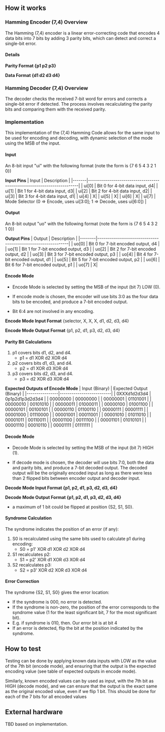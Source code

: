 <!---

This file is used to generate your project datasheet. Please fill in the information below and delete any unused
sections.

You can also include images in this folder and reference them in the markdown. Each image must be less than
512 kb in size, and the combined size of all images must be less than 1 MB.
-->

## How it works

### Hamming Encoder (7,4) Overview
The Hamming (7,4) encoder is a linear error-correcting code that encodes 4 data bits into 7 bits by adding 3 parity bits, which can detect and correct a single-bit error. 

#### Details
**Parity Format {p1 p2 p3}**

**Data Format   {d1 d2 d3 d4}**


### Hamming Decoder (7,4) Overview
The decoder checks the received 7-bit word for errors and corrects a single-bit error if detected. The process involves recalculating the parity bits and comparing them with the received parity.

### Implementation
This implementation of the (7,4) Hamming Code allows for the same input to be used for encoding and decoding, with dynamic selection of the mode using the MSB of the input.

#### Input
An 8-bit input "ui" with the following format (note the form is {7 6 5 4 3 2 1 0})

**Input Pins**
| Input | Description                                                             |
|-------|-------------------------------------------------------------------------|
| ui[0] | Bit 0 for 4-bit data input, d4|
| ui[1] | Bit 1 for 4-bit data input, d3|
| ui[2] | Bit 2 for 4-bit data input, d2|
| ui[3] | Bit 3 for 4-bit data input, d1|
| ui[4] | X|
| ui[5] | X|
| ui[6] | X|
| ui[7] | Mode Selector (0 => Encode, uses ui[3:0]; 1 => Decode, uses ui[6:0])    |

#### Output
An 8-bit output "uo" with the following format (note the form is {7 6 5 4 3 2 1 0})

**Output Pins**
| Output | Description                                                   |
|--------|---------------------------------------------------------------|
| uo[0]  | Bit 0 for 7-bit encoded output, d4                     |
| uo[1]  | Bit 1 for 7-bit encoded output, d3                      |
| uo[2]  | Bit 2 for 7-bit encoded output, d2                      |
| uo[3]  | Bit 3 for 7-bit encoded output, p3                      |
| uo[4]  | Bit 4 for 7-bit encoded output, d1                      |
| uo[5]  | Bit 5 for 7-bit encoded output, p2                      |
| uo[6]  | Bit 6 for 7-bit encoded output, p1                      |
| uo[7]  | X|


#### Encode Mode
- Encode Mode is selected by setting the MSB of the input (bit 7) LOW (0).

- If encode mode is chosen, the encoder will use bits 3:0 as the four data bits to be encoded, and produce a 7-bit encoded output.

- Bit 6:4 are not involved in any encoding.

**Encode Mode Input Format**
{selector, X, X, X, d1, d2, d3, d4}

**Encode Mode Output Format**
{p1, p2, d1, p3, d2, d3, d4}

#### Parity Bit Calculations
1.	p1 covers bits d1, d2, and d4.
	- p1 = d1 XOR d2 XOR d4
2.	p2 covers bits d1, d3, and d4.
	- p2 = d1 XOR d3 XOR d4
3.	p3 covers bits d2, d3, and d4.
    - p3 = d2 XOR d3 XOR d4
    

**Expected Outputs of Encode Mode**
| Input (Binary) | Expected Output (Binary) |
|----------------|--------------------------|
| 0XXXd1d2d3d4   | 0p1p2d1p3d2d3d4          |
| 00000000       | 00000000                 |
| 00000001       | 01101001                 |
| 00000010       | 00101010                 |
| 00000011       | 01000011                 |
| 00000100       | 01001100                 |
| 00000101       | 00100101                 |
| 00000110       | 01100110                 |
| 00000111       | 00001111                 |
| 00001000       | 01110000                 |
| 00001001       | 00011001                 |
| 00001010       | 01011010                 |
| 00001011       | 00110011                 |
| 00001100       | 00111100                 |
| 00001101       | 01010101                 |
| 00001110       | 00010110                 |
| 00001111       | 01111111                 |



#### Decode Mode
- Decode Mode is selected by setting the MSB of the input (bit 7) HIGH (1).

- If decode mode is chosen, the decoder will use bits 7:0, both the data and parity bits, and produce a 7-bit decoded output. The decoded output will be the originally encoded input as long as there were less than 2 flipped bits between encoder output and decoder input.

**Decode Mode Input Format {p1, p2, d1, p3, d2, d3, d4}**

**Decode Mode Output Format {p1, p2, d1, p3, d2, d3, d4}**
- a maximum of 1 bit could be flipped at position {S2, S1, S0}.

#### Syndrome Calculation
The syndrome indicates the position of an error (if any):
1. S0 is recalculated using the same bits used to calculate p1 during encoding:
	- S0 = p1' XOR d1 XOR d2 XOR d4
2. S1 recalculates p2:
    - S1 = p2' XOR d1 XOR d3 XOR d4
3. S2 recalculates p3:
    - S2 = p3' XOR d2 XOR d3 XOR d4

#### Error Correction
The syndrome {S2, S1, S0} gives the error location:
- If the syndrome is 000, no error is detected.
- If the syndrome is non-zero, the position of the error corresponds to the syndrome value (1 for the least significant bit, 7 for the most significant bit).
- E.g. if syndrome is 010, then. Our error bit is at bit 4
- If an error is detected, flip the bit at the position indicated by the syndrome.

## How to test
Testing can be done by applying known data inputs with LOW as the value of the 7th bit (encode mode), and ensuring that the output is the expected encoding value (see table of expected outputs in encode mode).

Similarly, known encoded values can by used as input, with the 7th bit as HIGH (decode mode), and we can ensure that the output is the exact same as the original encoded value, even if we flip 1 bit. This should be done for each of the 7 bits for all encoded values

## External hardware
TBD based on implementation.
